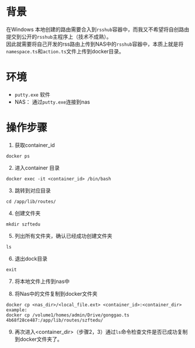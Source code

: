 # 背景
在Windows 本地创建的路由需要合入到`rsshub`容器中，而我又不希望将自创路由提交到公开的`rsshub`主程序上（技术不成熟）。  
因此就需要将自己开发的rss路由上传到NAS中的`rsshub`容器中，本质上就是将`namespace.ts`和`action.ts`文件上传到docker目录。  

# 环境
- `putty.exe` 软件  
- NAS： 通过`putty.exe`连接到nas
# 操作步骤
1. 获取container_id
```
docker ps
```
2. 进入container 目录
```
docker exec -it <container_id> /bin/bash
```
3. 跳转到对应目录

```
cd /app/lib/routes/
```
4. 创建文件夹
```
mkdir szftedu
```
5. 列出所有文件夹，确认已经成功创建文件夹
```
ls
```
6. 退出dock目录
```
exit
```
7. 将本地文件上传到nas中

8. 将Nas中的文件复制到docker文件夹
```
docker cp <nas_dir>/<local_file.ext> <container_id>:<container_dir>
example:
docker cp /volume1/homes/admin/Drive/gonggao.ts 4b68f28ce487:/app/lib/routes/szftedu/
```
9. 再次进入<container_dir>（步骤2，3）通过`ls`命令检查文件是否已成功复制到docker文件夹了。
